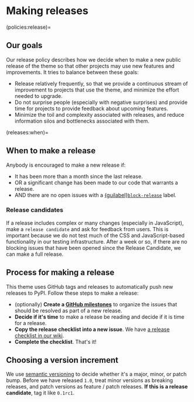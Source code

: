 # Making releases

(policies:release)=

## Our goals

Our release policy describes how we decide when to make a new public release of the theme so that other projects may use new features and improvements.
It tries to balance between these goals:

- Release relatively frequently, so that we provide a continuous stream of improvement to projects that use the theme, and minimize the effort needed to upgrade.
- Do not surprise people (especially with negative surprises) and provide time for projects to provide feedback about upcoming features.
- Minimize the toil and complexity associated with releases, and reduce information silos and bottlenecks associated with them.

(releases:when)=

## When to make a release

Anybody is encouraged to make a new release if:

- It has been more than a month since the last release.
- OR a significant change has been made to our code that warrants a release.
- AND there are no open issues with a [{guilabel}`block-release`](https://github.com/pydata/pydata-sphinx-theme/issues?q=is%3Aissue+is%3Aopen+sort%3Aupdated-desc+label%3Ablock-release) label.

### Release candidates

If a release includes complex or many changes (especially in JavaScript), make a `release candidate` and ask for feedback from users.
This is important because we do not test much of the CSS and JavaScript-based functionality in our testing infrastructure.
After a week or so, if there are no blocking issues that have been opened since the Release Candidate, we can make a full release.

## Process for making a release

This theme uses GitHub tags and releases to automatically push new releases to
PyPI.
Follow these steps to make a release:

- (optionally) **Create a [GitHub milestones](https://github.com/pydata/pydata-sphinx-theme/milestones)** to organize the issues that should be resolved as part of a new release.
- **Decide if it's time** to make a release be reading [](releases:when) and decide if it is time for a release.
- **Copy the release checklist into a new issue**. We have [a release checklist in our wiki](https://github.com/pydata/pydata-sphinx-theme/wiki/Release-checklist#release-instructions).
- **Complete the checklist**. That's it!

## Choosing a version increment

We use [semantic versioning](https://semver.org/) to decide whether it's a major, minor, or patch bump. Before we have released `1.0`, treat minor versions as breaking releases, and patch versions as feature / patch releases. **If this is a release candidate**, tag it like `0.1rc1`.
